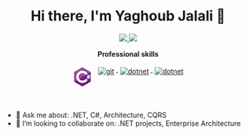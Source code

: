 <h1 align="center">Hi there, I'm Yaghoub Jalali 👋</h1>

<p align="center"> 
 <a href="https://github.com/YaghoubJalali" alt="meysam hadeli's github stats">
   <img src="https://img.shields.io/badge/-@YaghoubJalali-%23181717?style=flat-square&logo=github" />
 </a>
 <a href="https://www.linkedin.com/in/yaghoub-jalali-6a4005134/" alt="yaghoub jalali's github stats">
   <img src="https://img.shields.io/badge/-YaghoubJalali-blue?style=flat-square&logo=Linkedin&logoColor=white&link=https://www.linkedin.com/in/yaghoub-jalali-6a4005134" />
 </a>
</p>

<p align="center"> 
 <strong>
  Professional skills
  </strong>
</p>

<p align="center">
  <a>
    <img src="https://raw.githubusercontent.com/devicons/devicon/master/icons/csharp/csharp-original.svg" alt="git" style="vertical-align:top; margin:4px; width="40" height="40"">
  </a>
  
  <a href="https://git-scm.com/">
    <img src="https://www.vectorlogo.zone/logos/git-scm/git-scm-ar21.svg" alt="git" style="vertical-align:top; margin:4px;">
  </a>
  
  <a href="https://dotnet.microsoft.com/">
    <img src="https://upload.wikimedia.org/wikipedia/commons/e/ee/.NET_Core_Logo.svg" height="60px" alt="dotnet" style="vertical-align:top; margin:4px;">
  </a>
  <a href="https://dotnet.microsoft.com/">
    <img src="https://www.vectorlogo.zone/logos/dotnet/dotnet-ar21.svg" alt="dotnet" style="vertical-align:top; margin:4px;">
  </a>
  <br/>
</p>
<br/>


- 💬 Ask me about: .NET, C#, Architecture, CQRS
- 👯 I’m looking to collaborate on: .NET projects, Enterprise Architecture


